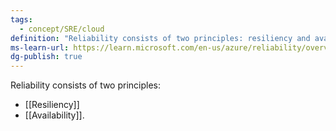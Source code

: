 ```yaml
---
tags:
  - concept/SRE/cloud
definition: "Reliability consists of two principles: resiliency and availability."
ms-learn-url: https://learn.microsoft.com/en-us/azure/reliability/overview
dg-publish: true
---
```

Reliability consists of two principles: 
- [[Resiliency]]
- [[Availability]].